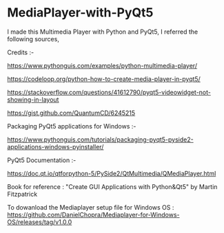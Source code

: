 # MediaPlayer-with-PyQt5
I made this Multimedia Player with Python and PyQt5, I referred the following sources,

Credits :- 

https://www.pythonguis.com/examples/python-multimedia-player/

https://codeloop.org/python-how-to-create-media-player-in-pyqt5/

https://stackoverflow.com/questions/41612790/pyqt5-videowidget-not-showing-in-layout

https://gist.github.com/QuantumCD/6245215

Packaging PyQt5 applications for Windows :-

https://www.pythonguis.com/tutorials/packaging-pyqt5-pyside2-applications-windows-pyinstaller/

PyQt5 Documentation :-

https://doc.qt.io/qtforpython-5/PySide2/QtMultimedia/QMediaPlayer.html                                                                                                         

Book for reference  : "Create GUI Applications with Python&amp;Qt5" by Martin Fitzpatrick

To dowanload the Mediaplayer setup file for Windows OS : https://github.com/DanielChopra/Mediaplayer-for-Windows-OS/releases/tag/v1.0.0
